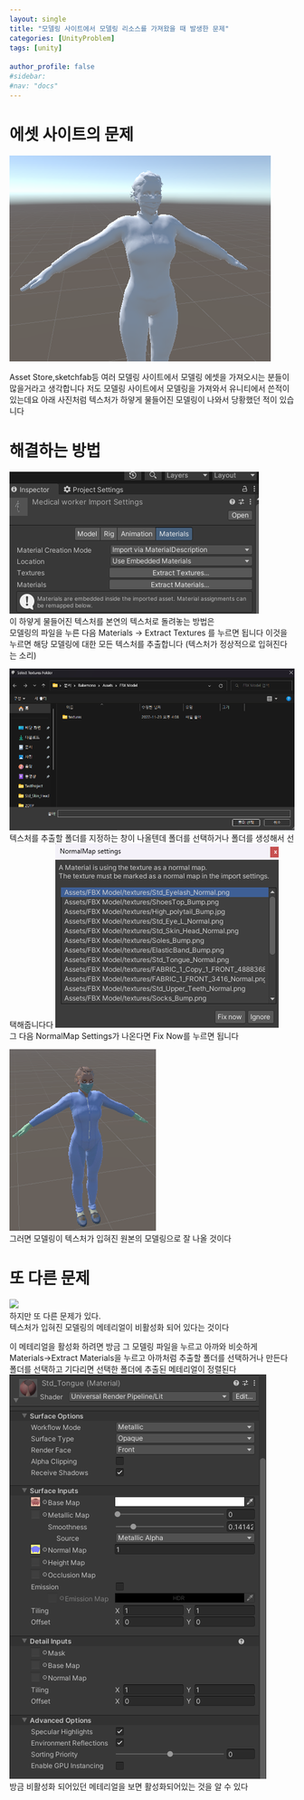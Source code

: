 ```yaml
---
layout: single
title: "모델링 사이트에서 모델링 리소스를 가져왔을 때 발생한 문제"
categories: [UnityProblem]
tags: [unity]

author_profile: false
#sidebar:
#nav: "docs"
---
```

# 에셋 사이트의 문제
![](/images/2022-11-17-first/woman-1669197353470-5.png)  

Asset Store,sketchfab등 여러 모델링 사이트에서 모델링 에셋을 가져오시는 분들이 많을거라고 생각합니다
저도 모델링 사이트에서 모델링을 가져와서 유니티에서 쓴적이 있는데요 
아래 사진처럼 텍스처가 하얗게 물들어진 모델링이 나와서 당황했던 적이 있습니다


# 해결하는 방법

![](/images/2022-11-17-first/스크린샷_20221123_041202.png)  
이 하얗게 물들어진 텍스처를 본연의 텍스처로 돌려놓는 방법은     
모델링의 파일을 누른 다음 Materials → Extract Textures 를 누르면 됩니다 이것을 누르면 해당 모델링에 
대한 모든 텍스처를 추출합니다 (텍스처가 정상적으로 입혀진다는 소리)

![](/images/2022-11-17-first/폴더.png)  
텍스처를 추출할 폴더를 지정하는 창이 나올텐데 폴더를 선택하거나 폴더를 생성해서 선택해줍니다다
![](/images/2022-11-17-first/스크린샷_20221123_041741.png)  
그 다음 NormalMap Settings가 나온다면 Fix Now를 누르면 됩니다

![](/images/2022-11-17-first/스크린샷_20221123_042114.png)  
그러면 모델링이 텍스처가 입혀진 원본의 모델링으로 잘 나올 것이다

# 또 다른 문제
![](/images/images\2022-11-17-first\스크린샷_20221123_044404.png)  
하지만 또 다른 문제가 있다.      
텍스처가 입혀진 모델링의 메테리얼이 비활성화 되어 있다는 것이다


이 메테리얼을 활성화 하려면 방금 그 모델링 파일을 누르고 아까와 비슷하게 Materials→Extract Materials을 누르고 아까처럼 추출할 폴더를 선택하거나 만든다 폴더를 선택하고 기다리면 선택한 폴더에 추출된 메테리얼이 정렬된다  
![](/images\2022-11-17-first\스크린샷_20221123_055645.png)  
방금 비활성화 되어있던 메테리얼을 보면 활성화되어있는 것을 알 수 있다

